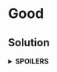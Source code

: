 # Good
## Solution
<details>
<summary><b>SPOILERS</b></summary>

Using two pointers that point to the start/end of the whole set + Selecting a number to compare with the addition of the start and the end, find the sets that are equal to the target number. For example, in {1, 2, 3}, we can get an answer pair when selecting 3 as a target number and pointing 1 and 2 as start/end pointers.

### Note
The number to compare with the addition MUST NOT BE the same as the start/end numbers to add. The number in this case must be excluded to filter some answer candidate pairs. For example, in {0, 0, 0}, when selecting the first 0 as the comparing number and adding the first one and the second one, the addition is 0 so it almost can be an answer. However, it actually should be excluded as the answer, since the 'first 0' to add is the same thing as the number to compare, 'first 0'! If we select the first 0 to compare, and add the second 0 and the third 0, the case can be an answer since they are all different 0.

</details>
